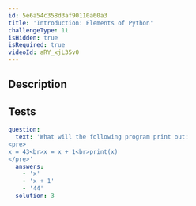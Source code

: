 ```yaml
---
id: 5e6a54c358d3af90110a60a3
title: 'Introduction: Elements of Python'
challengeType: 11
isHidden: true
isRequired: true
videoId: aRY_xjL35v0
---
```


## Description
<section id='description'>

</section>

## Tests
<section id='tests'>

```yml
question:
  text: 'What will the following program print out:
<pre>
x = 43<br>x = x + 1<br>print(x)
</pre>'
  answers:
    - 'x'
    - 'x + 1'
    - '44'
  solution: 3
```

</section>
